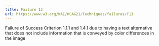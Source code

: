 ```yaml
---
title: Failure 13
url: https://www.w3.org/WAI/WCAG21/Techniques/failures/F13
---
```

Failure of Success Criterion 1.1.1 and 1.4.1 due to having a text alternative that does not include information that is conveyed by color differences in the image
